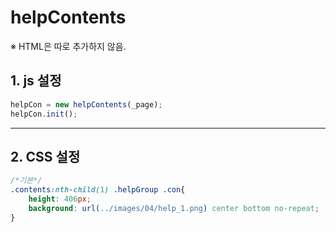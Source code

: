 # helpContents

※ HTML은 따로 추가하지 않음.


## 1. js 설정
```javascript
helpCon = new helpContents(_page);
helpCon.init();
```

***

## 2. CSS 설정
```css
/*기본*/
.contents:nth-child(1) .helpGroup .con{
    height: 406px;
    background: url(../images/04/help_1.png) center bottom no-repeat;
}
```

